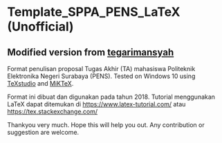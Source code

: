 # Template_SPPA_PENS_LaTeX (Unofficial)

## Modified version from [tegarimansyah](https://github.com/tegarimansyah/buku_pa_pens_latex)

Format penulisan proposal Tugas Akhir (TA) mahasiswa Politeknik Elektronika Negeri Surabaya (PENS). Tested on Windows 10 using [TeXstudio](https://www.texstudio.org/) and [MiKTeX](https://miktex.org/).

Format ini dibuat dan digunakan pada tahun 2018. Tutorial menggunakan LaTeX dapat ditemukan di https://www.latex-tutorial.com/ atau https://tex.stackexchange.com/

Thankyou very much. Hope this will help you out. Any contribution or suggestion are welcome.
